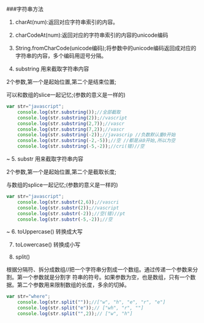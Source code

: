 ###字符串方法

1. charAt(num):返回对应字符串索引的内容。

2. charCodeAt(num):返回对应的字符串索引的内容的unicode编码

3. String.fromCharCode(unicode编码);将参数中的unicode编码返回成对应的字符串的内容，多个编码用逗号分隔。

4. substring 用来截取字符串内容

2个参数,第一个是起始位置,第二个是结束位置;

可以和数组的slice一起记忆;(参数的意义是一样的)

```javascript
var str="javascript";
	console.log(str.substring());//全部截取
	console.log(str.substring(2));//vascript
	console.log(str.substring(2,7));//vascr
	console.log(str.substring(7,2));//vascr
	console.log(str.substring(-2));//javascrip //负数默认重0开始
	console.log(str.substring(-2,-5));//空 //都是从0开始,所以为空
	console.log(str.substring(-5,-2));//cri(错)//空
```
~
5. substr 用来截取字符串内容

2个参数,第一个是起始位置,第二个是截取长度;

与数组的splice一起记忆;(参数的意义是一样的)

```javascript
var str="javascript";
	console.log(str.substr(2,6));//vascri
	console.log(str.substr(2));//vascript
	console.log(str.substr(-2));//空(错)//pt
	console.log(str.substr(-5,-2));//空
```
~
6. toUppercase() 转换成大写

7. toLowercase() 转换成小写

8. split()

根据分隔符、拆分成数组//把一个字符串分割成一个数组。通过传递一个参数来分割。第一个参数就是分割字	符串的符号。如果参数为空，也是数组，只有一个数据。第二个参数用来限制数组的长度，多余的切掉。

```javascript	
var str="where";
	console.log(str.split(""));//["w", "h", "e", "r", "e"]
	console.log(str.split("e"));// ["wh", "r", ""]
	console.log(str.split("",2));// ["w", "h"]
```
